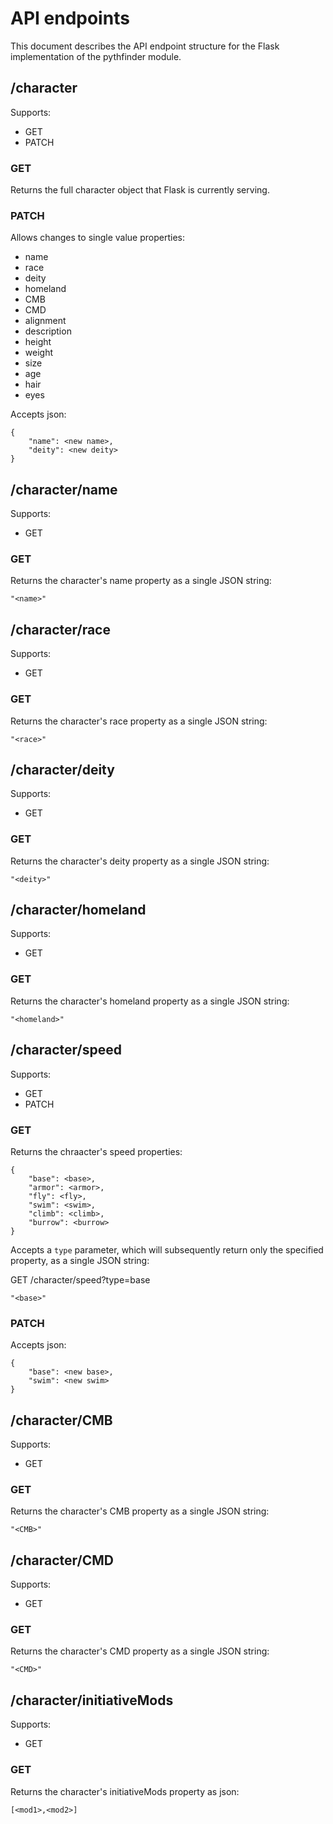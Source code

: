 # API endpoints
This document describes the API endpoint structure for the Flask 
implementation of the pythfinder module.

## /character

Supports:

+ GET
+ PATCH

### GET
Returns the full character object that Flask is currently serving.


### PATCH
Allows changes to single value properties:

+ name
+ race
+ deity
+ homeland
+ CMB
+ CMD
+ alignment
+ description
+ height
+ weight
+ size
+ age
+ hair
+ eyes

Accepts json:

```
{
    "name": <new name>,
    "deity": <new deity>
}
```

## /character/name

Supports:

+ GET

### GET
Returns the character's name property as a single JSON string:

```
"<name>"
```

## /character/race

Supports:

+ GET

### GET
Returns the character's race property as a single JSON string:

```
"<race>"
```

## /character/deity

Supports:

+ GET

### GET
Returns the character's deity property as a single JSON string:

```
"<deity>"
```

## /character/homeland

Supports:

+ GET

### GET
Returns the character's homeland property as a single JSON string:

```
"<homeland>"
```

## /character/speed

Supports:

+ GET
+ PATCH

### GET
Returns the chraacter's speed properties:

```
{
    "base": <base>,
    "armor": <armor>,
    "fly": <fly>,
    "swim": <swim>,
    "climb": <climb>,
    "burrow": <burrow>
}
```

Accepts a `type` parameter, which will subsequently return only the 
specified property, as a single JSON string:

GET /character/speed?type=base
```
"<base>"
```

### PATCH
Accepts json:

```
{
    "base": <new base>,
    "swim": <new swim>
}
```

## /character/CMB

Supports:

+ GET

### GET
Returns the character's CMB property as a single JSON string:

```
"<CMB>"
```

## /character/CMD

Supports:

+ GET

### GET
Returns the character's CMD property as a single JSON string:

```
"<CMD>"
```

## /character/initiativeMods

Supports:

+ GET

### GET
Returns the character's initiativeMods property as json:

```
[<mod1>,<mod2>]
```
